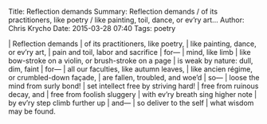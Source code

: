 Title: Reflection demands
Summary: Reflection demands / of its practitioners, like poetry / like painting, toil, dance, or ev’ry art…
Author: Chris Krycho
Date: 2015-03-28 07:40
Tags: poetry

| Reflection demands
|     of its practitioners, like poetry,
|     like painting, dance, or ev’ry art,
|     pain and toil, labor and sacrifice
|         for—
|     mind, like limb
|     like bow-stroke on a violin, or brush-stroke on a page
|     is weak by nature: dull, dim, faint
|         for—
|     all our faculties, like autumn leaves,
|     like ancien régime, or crumbled-down façade,
|     are fallen, troubled, and woe’d
|         so—
|     loose the mind from surly bond!
|     set intellect free by striving hard!
|     free from ruinous decay, and
|     free from foolish sluggery
|     with ev’ry breath sing higher note
|     by ev’ry step climb further up
|         and—
|     so deliver to the self
|     what wisdom may be found.